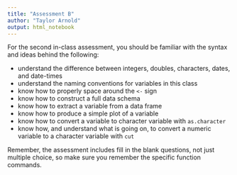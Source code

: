 ```yaml
---
title: "Assessment B"
author: "Taylor Arnold"
output: html_notebook
---
```


For the second in-class assessment, you should
be familiar with the syntax and ideas behind
the following:

- understand the difference between integers, doubles,
characters, dates, and date-times
- understand the naming conventions for variables in this class
- know how to properly space around the `<-` sign
- know how to construct a full data schema
- know how to extract a variable from a data frame
- know how to produce a simple plot of a variable
- know how to convert a variable to character variable with `as.character`
- know how, and understand what is going on, to convert a numeric variable to a character variable with `cut`

Remember, the assessment includes fill in the blank questions, not
just multiple choice, so make sure you remember the specific
function commands.
